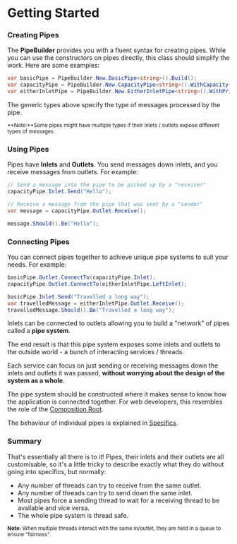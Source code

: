 Getting Started
=================
### Creating Pipes
The **PipeBuilder** provides you with a fluent syntax for creating pipes. While you can use the constructors on pipes directly,
this class should simplify the work. Here are some examples:

```c#
var basicPipe = PipeBuilder.New.BasicPipe<string>().Build();
var capacityPipe = PipeBuilder.New.CapacityPipe<string>().WithCapacity(100).Build();
var eitherInletPipe = PipeBuilder.New.EitherInletPipe<string>().WithPrioritisingTieBreaker(Priority.Right).Build();
```

The generic types above specify the type of messages processed by the pipe.

<sup>**Note:**Some pipes might have multiple types if their inlets / outlets expose different types of messages.</sup>

### Using Pipes
Pipes have **Inlets** and **Outlets**. You send messages down inlets, and you receive messages from outlets. For example:

```c#
// Send a message into the pipe to be picked up by a "receiver"
capacityPipe.Inlet.Send("Hello");

// Receive a message from the pipe that was sent by a "sender"
var message = capacityPipe.Outlet.Receive();

message.Should().Be("Hello");
```

### Connecting Pipes
You can connect pipes together to achieve unique pipe systems to suit your needs. For example:
```c#
basicPipe.Outlet.ConnectTo(capacityPipe.Inlet);
capacityPipe.Outlet.ConnectTo(eitherInletPipe.LeftInlet);

basicPipe.Inlet.Send("Travelled a long way");
var travelledMessage = eitherInletPipe.Outlet.Receive();
travelledMessage.Should().Be("Travelled a long way");
```
Inlets can be connected to outlets allowing you to build a "network" of pipes called a **pipe system**.

The end result is that this pipe system exposes some inlets and outlets to the outside world - a bunch of interacting services / threads.

Each service can focus on just sending or receiving messages down the inlets and outlets it was passed, **without worrying about the design of the system as a whole**.

The pipe system should be constructed where it makes sense to know how the application is connected together. For web developers, this resembles the role of the [Composition Root](http://blog.ploeh.dk/2011/07/28/CompositionRoot/).

The behaviour of individual pipes is explained in [Specifics](Specifics.md).

### Summary
That's essentially all there is to it! Pipes, their inlets and their outlets are all customisable, so it's a little tricky to describe exactly what they do without going into specifics, but normally:
* Any number of threads can try to receive from the same outlet.
* Any number of threads can try to send down the same inlet.
* Most pipes force a sending thread to wait for a receiving thread to be available and vice versa.
* The whole pipe system is thread safe.

<sup>**Note:** When multiple threads interact with the same in/outlet, they are held in a queue to ensure "fairness".</sup>
